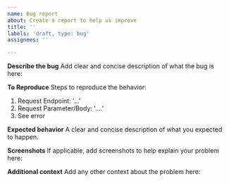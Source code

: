 ```yaml
---
name: Bug report
about: Create a report to help us improve
title: ''
labels: 'draft, type: bug'
assignees: ''

---
```


**Describe the bug**
Add clear and concise description of what the bug is here:

**To Reproduce**
Steps to reproduce the behavior:
1. Request Endpoint: '...'
2. Request Parameter/Body: '....'
3. See error

**Expected behavior**
A clear and concise description of what you expected to happen.

**Screenshots**
If applicable, add screenshots to help explain your problem here:

**Additional context**
Add any other context about the problem here:
